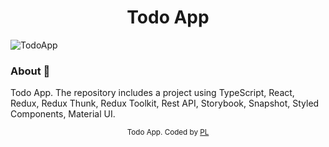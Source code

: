 <h1 align="center">Todo App</h1>

![TodoApp](https://github.com/PavelLiashkevich/Todoapp/assets/75558987/ef9c1bfc-4f5b-4b00-977d-54991cc148aa)

### About 🔧

Todo App.
The repository includes a project using TypeScript, React, Redux, Redux Thunk, Redux Toolkit, Rest API, Storybook, Snapshot, Styled Components, Material UI.

<!--## Check it out 💻-->

<!--[Todo App by Pavel Liashkevich](... url ...)-->

<div align="center">
<sub>Todo App. Coded by 
  <a href="https://github.com/PavelLiashkevich">PL</a>
  </a>
</div>
